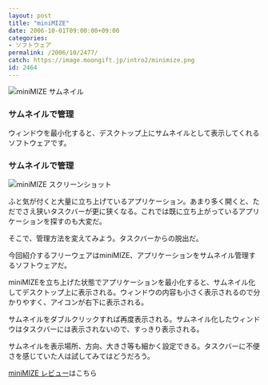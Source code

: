 ```yaml
---
layout: post
title: "miniMIZE"
date: 2006-10-01T09:00:00+09:00
categories:
- ソフトウェア
permalink: /2006/10/2477/
catch: https://image.moongift.jp/intro2/minimize.png
id: 2464
---
```

 ![miniMIZE サムネイル](https://image.moongift.jp/intro2/minimize.t.png "miniMIZE サムネイル")
  

### サムネイルで管理
  
ウィンドウを最小化すると、デスクトップ上にサムネイルとして表示してくれるソフトウェアです。  
<!--more-->  

### サムネイルで管理
  

![miniMIZE スクリーンショット](https://image.moongift.jp/intro2/minimize.png "miniMIZE スクリーンショット")

  

ふと気が付くと大量に立ち上げているアプリケーション。あまり多く開くと、ただでさえ狭いタスクバーが更に狭くなる。これでは既に立ち上がっているアプリケーションを探すのも大変だ。

  

そこで、管理方法を変えてみよう。タスクバーからの脱出だ。

  

今回紹介するフリーウェアはminiMIZE、アプリケーションをサムネイル管理するソフトウェアだ。

  

miniMIZEを立ち上げた状態でアプリケーションを最小化すると、サムネイル化してデスクトップ上に表示される。ウィンドウの内容も小さく表示されるので分かりやすく、アイコンが右下に表示される。

  

サムネイルをダブルクリックすれば再度表示される。サムネイル化したウィンドウはタスクバーには表示されないので、すっきり表示される。

  

サムネイルを表示場所、方向、大きさ等も細かく設定できる。タスクバーに不便さを感じていた人は試してみてはどうだろう。

  

[miniMIZE レビュー](http://fw.moongift.jp/review/i-2478.html)はこちら

